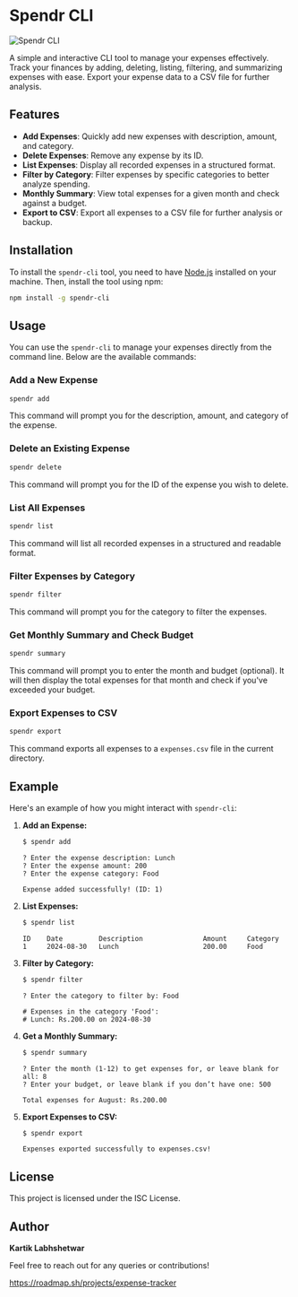 # Spendr CLI

![Spendr CLI](https://img.shields.io/badge/Spendr-CLI-brightgreen)

A simple and interactive CLI tool to manage your expenses effectively. Track your finances by adding, deleting, listing, filtering, and summarizing expenses with ease. Export your expense data to a CSV file for further analysis.

## Features

- **Add Expenses**: Quickly add new expenses with description, amount, and category.
- **Delete Expenses**: Remove any expense by its ID.
- **List Expenses**: Display all recorded expenses in a structured format.
- **Filter by Category**: Filter expenses by specific categories to better analyze spending.
- **Monthly Summary**: View total expenses for a given month and check against a budget.
- **Export to CSV**: Export all expenses to a CSV file for further analysis or backup.

## Installation

To install the `spendr-cli` tool, you need to have [Node.js](https://nodejs.org/) installed on your machine. Then, install the tool using npm:

```bash
npm install -g spendr-cli
```

## Usage

You can use the `spendr-cli` to manage your expenses directly from the command line. Below are the available commands:

### Add a New Expense

```bash
spendr add
```

This command will prompt you for the description, amount, and category of the expense.

### Delete an Existing Expense

```bash
spendr delete
```

This command will prompt you for the ID of the expense you wish to delete.

### List All Expenses

```bash
spendr list
```

This command will list all recorded expenses in a structured and readable format.

### Filter Expenses by Category

```bash
spendr filter
```

This command will prompt you for the category to filter the expenses.

### Get Monthly Summary and Check Budget

```bash
spendr summary
```

This command will prompt you to enter the month and budget (optional). It will then display the total expenses for that month and check if you've exceeded your budget.

### Export Expenses to CSV

```bash
spendr export
```

This command exports all expenses to a `expenses.csv` file in the current directory.

## Example

Here's an example of how you might interact with `spendr-cli`:

1. **Add an Expense:**

    ```bash
    $ spendr add
    ```

    ```plaintext
    ? Enter the expense description: Lunch
    ? Enter the expense amount: 200
    ? Enter the expense category: Food
    ```

    ```plaintext
    Expense added successfully! (ID: 1)
    ```

2. **List Expenses:**

    ```bash
    $ spendr list
    ```

    ```plaintext
    ID    Date         Description               Amount     Category
    1     2024-08-30   Lunch                     200.00     Food
    ```

3. **Filter by Category:**

    ```bash
    $ spendr filter
    ```

    ```plaintext
    ? Enter the category to filter by: Food
    ```

    ```plaintext
    # Expenses in the category 'Food':
    # Lunch: Rs.200.00 on 2024-08-30
    ```

4. **Get a Monthly Summary:**

    ```bash
    $ spendr summary
    ```

    ```plaintext
    ? Enter the month (1-12) to get expenses for, or leave blank for all: 8
    ? Enter your budget, or leave blank if you don’t have one: 500
    ```

    ```plaintext
    Total expenses for August: Rs.200.00
    ```

5. **Export Expenses to CSV:**

    ```bash
    $ spendr export
    ```

    ```plaintext
    Expenses exported successfully to expenses.csv!
    ```

## License

This project is licensed under the ISC License.

## Author

**Kartik Labhshetwar**

Feel free to reach out for any queries or contributions!


https://roadmap.sh/projects/expense-tracker
